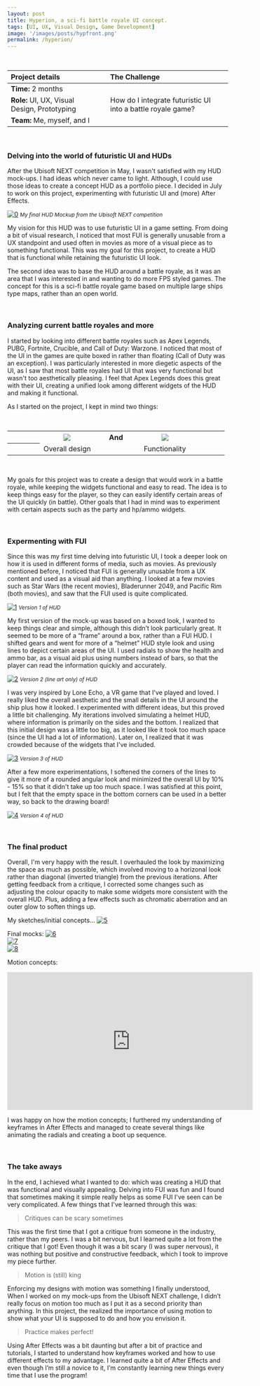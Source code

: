 ```yaml
---
layout: post
title: Hyperion, a sci-fi battle royale UI concept.
tags: [UI, UX, Visual Design, Game Development]
image: '/images/posts/hypfront.png'
permalink: /hyperion/
---
```


<br>

<table>
<colgroup>
<col width="40%" />
<col width="5%" />
<col width="55%" />
</colgroup>
<thead>
<tr align="left">
<th>Project details</th>
<th></th>
<th>The Challenge</th>
</tr>
</thead>
<tbody>
<tr>
<td markdown="span"><b>Time:</b> 2 months</td>
<td></td>
<td rowspan="3">How do I integrate futuristic UI into a battle royale game?</td>
</tr>
<tr>
<td markdown="span"><b>Role:</b> UI, UX, Visual Design, Prototyping</td>
<td></td>
</tr>
<tr>
<td markdown="span"><b>Team:</b> Me, myself, and I</td>
<td></td>
</tr>
</tbody>
</table>

<br>

### Delving into the world of futuristic UI and HUDs

After the Ubisoft NEXT competition in May, I wasn't satisfied with my HUD mock-ups. I had ideas which never came to light. Although, I could use those ideas to create a concept HUD as a portfolio piece. I decided in July to work on this project, experimenting with futuristic UI and (more) After Effects.

[![0](/images/posts/ubi13.jpg)](https://wilsontruong.com/images/posts/ubi13.jpg)
<i style="font-size:12px;">My final HUD Mockup from the Ubisoft NEXT competition</i>

My vision for this HUD was to use futuristic UI in a game setting. From doing a bit of visual research, I noticed that most FUI is generally unusable from a UX standpoint and used often in movies as more of a visual piece as to something functional. This was my goal for this project, to create a HUD that is functional while retaining the futuristic UI look.

The second idea was to base the HUD around a battle royale, as it was an area that I was interested in and wanting to do more FPS styled games. The concept for this is a sci-fi battle royale game based on multiple large ships type maps, rather than an open world.

<br>

### Analyzing current battle royales and more

I started by looking into different battle royales such as Apex Legends, PUBG, Fortnite, Crucible, and Call of Duty: Warzone. I noticed that most of the UI in the games are quite boxed in rather than floating (Call of Duty was an exception). I was particularly interested in more diegetic aspects of the UI, as I saw that most battle royales had UI that was very functional but wasn't too aesthetically pleasing. I feel that Apex Legends does this great with their UI, creating a unified look among different widgets of the HUD and making it functional.

As I started on the project, I kept in mind two things:

<br>

<table>
  <colgroup>
<col width="15%" />
<col width="25%" />
<col width="20%" />
<col width="25%" />
<col width="15%" />
</colgroup>
  <tr>
    <th align="center"></th>
    <th align="center"><img src="https://wilsontruong.com/images/posts/ubi10.png"></th>
    <th align="center"><b>And</b></th>
    <th align="center"><img src="https://wilsontruong.com/images/posts/ubi12.png"></th>
    <th align="center"></th>
  </tr>
  <tr>
    <th align="center"></th>
    <td align="center">Overall design</td>
    <td align="center"></td>
    <td align="center">Functionality</td>
    <td align="center"></td>
  </tr>
</table>

<br>     

My goals for this project was to create a design that would work in a battle royale, while keeping the widgets functional and easy to read. The idea is to keep things easy for the player, so they can easily identify certain areas of the UI quickly (in battle). Other goals that I had in mind was to experiment with certain aspects such as the party and hp/ammo widgets.

<br>

### Expermenting with FUI

Since this was my first time delving into futuristic UI, I took a deeper look on how it is used in different forms of media, such as movies. As previously mentioned before, I noticed that FUI is generally unusable from a UX content and used as a visual aid than anything. I looked at a few movies such as Star Wars (the recent movies), Bladerunner 2049, and Pacific Rim (both movies), and saw that the FUI used is quite complicated.

[![1](/images/posts/brui1.png)](https://wilsontruong.com/images/posts/brui1.png)
<i style="font-size:12px;">Version 1 of HUD</i>

My first version of the mock-up was based on a boxed look, I wanted to keep things clear and simple, although this didn’t look particularly great. It seemed to be more of a “frame” around a box, rather than a FUI HUD. I shifted gears and went for more of a “helmet” HUD style look and using lines to depict certain areas of the UI. I used radials to show the health and ammo bar, as a visual aid plus using numbers instead of bars, so that the player can read the information quickly and accurately.

[![2](/images/posts/brui2.png)](https://wilsontruong.com/images/posts/brui2.png)
<i style="font-size:12px;">Version 2 (line art only) of HUD</i>

I was very inspired by Lone Echo, a VR game that I've played and loved. I really liked the overall aesthetic and the small details in the UI around the ship plus how it looked. I experimented with different ideas, but this proved a little bit challenging. My iterations involved simulating a helmet HUD, where information is primarily on the sides and the bottom. I realized that this initial design was a little too big, as it looked like it took too much space (since the UI had a lot of information). Later on, I realized that it was crowded because of the widgets that I've included.

[![3](/images/posts/brui3.png)](https://wilsontruong.com/images/posts/brui3.png)
<i style="font-size:12px;">Version 3 of HUD</i>

After a few more experimentations, I softened the corners of the lines to give it more of a rounded angular look and minimized the overall UI by 10% - 15% so that it didn't take up too much space. I was satisfied at this point, but I felt that the empty space in the bottom corners can be used in a better way, so back to the drawing board!

[![4](/images/posts/brui4.png)](https://wilsontruong.com/images/posts/brui4.png)
<i style="font-size:12px;">Version 4 of HUD</i>

<br>

### The final product

Overall, I'm very happy with the result. I overhauled the look by maximizing the space as much as possible, which involved moving to a horizonal look rather than diagonal (inverted triangle) from the previous iterations. After getting feedback from a critique, I corrected some changes such as adjusting the colour opacity to make some widgets more consistent with the overall HUD. Plus, adding a few effects such as chromatic aberration and an outer glow to soften things up. 

My sketches/initial concepts...
[![5](/images/posts/brui8.png)](https://wilsontruong.com/images/posts/brui8.png)

Final mocks:
[![6](/images/posts/brui5.png)](https://wilsontruong.com/images/posts/brui5.png)
<br>
[![7](/images/posts/brui6.png)](https://wilsontruong.com/images/posts/brui6.png)
<br>
[![8](/images/posts/brui7.png)](https://wilsontruong.com/images/posts/brui7.png)

Motion concepts:
<iframe width="560" height="315" src="https://www.youtube.com/embed/HDQtAMnUiFY" frameborder="0" allow="accelerometer; autoplay; encrypted-media; gyroscope; picture-in-picture" allowfullscreen></iframe>

I was happy on how the motion concepts; I furthered my understanding of keyframes in After Effects and managed to create several things like animating the radials and creating a boot up sequence.

<br>

### The take aways

In the end, I achieved what I wanted to do: which was creating a HUD that was functional and visually appealing. Delving into FUI was fun and I found that sometimes making it simple really helps as some FUI I've seen can be very complicated. A few things that I've learned through this was:

> Critiques can be scary sometimes

This was the first time that I got a critique from someone in the industry, rather than my peers. I was a bit nervous, but I learned quite a lot from the critique that I got! Even though it was a bit scary (I was super nervous), it was nothing but positive and constructive feedback, which I took to improve my piece further.

> Motion is (still) king

Enforcing my designs with motion was something I finally understood, When I worked on my mock-ups from the Ubisoft NEXT challenge, I didn’t really focus on motion too much as I put it as a second priority than anything. In this project, the realized the importance of using motion to show what your UI is supposed to do and how you envision it.

> Practice makes perfect!

Using After Effects was a bit daunting but after a bit of practice and tutorials, I started to understand how keyframes worked and how to use different effects to my advantage. I learned quite a bit of After Effects and even though I’m still a novice to it, I’m constantly learning new things every time that I use the program!

<br>
